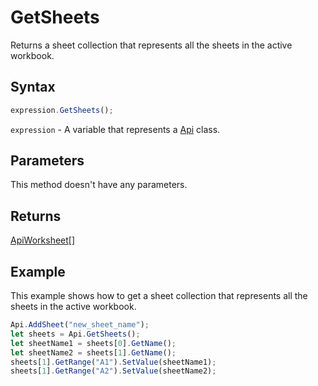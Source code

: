 # GetSheets

Returns a sheet collection that represents all the sheets in the active workbook.

## Syntax

```javascript
expression.GetSheets();
```

`expression` - A variable that represents a [Api](../Api.md) class.

## Parameters

This method doesn't have any parameters.

## Returns

[ApiWorksheet](../../ApiWorksheet/ApiWorksheet.md)[]

## Example

This example shows how to get a sheet collection that represents all the sheets in the active workbook.

```javascript editor-xlsx
Api.AddSheet("new_sheet_name");
let sheets = Api.GetSheets();
let sheetName1 = sheets[0].GetName();
let sheetName2 = sheets[1].GetName();
sheets[1].GetRange("A1").SetValue(sheetName1);
sheets[1].GetRange("A2").SetValue(sheetName2);
```
